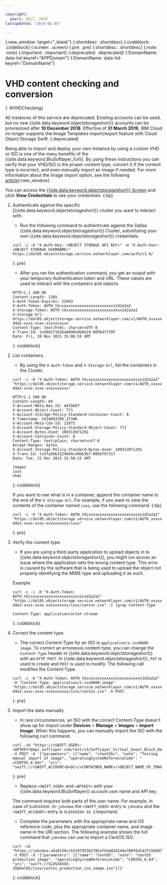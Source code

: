 ```yaml
---

copyright:
  years: 2017, 2019
lastupdated: "2019-02-05"

---
```

{:new_window: target="_blank"}
{:shortdesc: .shortdesc}
{:codeblock: .codeblock}
{:screen: .screen}
{:pre: .pre}
{:shortdesc: .shortdesc}
{:note: .note}
{:important: .important}
{:deprecated: .deprecated}
{:DomainName: data-hd-keyref="APPDomain"}
{:DomainName: data-hd-keyref="DomainName"}


# VHD content checking and conversion
{: #VHDChecking}

All instances of this service are deprecated. Existing accounts can be used, but no new {{site.data.keyword.objectstorageshort}} accounts can be provisioned after **10 December 2018**. Effective of **31 March 2019**, IBM Cloud no longer supports the Image Templates import/export feature with Cloud Object Storage Swift.
{:deprecated}

Being able to import and deploy your own instance by using a custom VHD or ISO is one of the many benefits of the {{site.data.keyword.BluSoftlayer_full}}. By using these instructions you can verify that your VHD/ISO is the proper content type, convert it if the content type is incorrect, and even manually import an image if needed. For more information about the Image import option, see the following [article](/docs/infrastructure/image-templates?topic=image-templates-preparing-and-importing-images){:new_window}.

You can access the [{{site.data.keyword.objectstorageshort}} Screen](/docs/infrastructure/objectstorage-swift?topic=objectstorage-swift-OSSSLPortal) and click **View Credentials** to see your credentials.
{:tip}

1. Authenticate against the specific [{{site.data.keyword.objectstorageshort}} cluster you want to interact with.
   - Run the following command to authenticate against the Dallas {{site.data.keyword.objectstorageshort}} Cluster, substituting your own {{site.data.keyword.objectstorageshort}} credentials.

   ```
   curl -i -H "X-Auth-Key: <OBJECT STORAGE API KEY>" -H "X-Auth-User: <OBJECT STORAGE USERNAME>" https://dal05.objectstorage.service.networklayer.com/auth/v1.0/
   ```
   {: pre}

   - After you ran the authentication command, you get an output with your temporary Authentication token and URL. These values are used to interact with the containers and objects.

   ```
   HTTP/1.1 200 OK
   Content-Length: 1365
   X-Auth-Token-Expires: 22043
   X-Auth-Token: AUTH_tkcxxxxxxxxxxxxxxxxxxxxxxxx1d2a2a2
   X-Storage-Token: AUTH_tkcxxxxxxxxxxxxxxxxxxxxxxxx1d2a2a2
   X-Storage-Url: https://dal05.objectstorage.service.networklayer.com/v1/AUTH_xxxxxxxx-d4a2-xxxx-xxxx-xxxxxxxxxx
   Content-Type: text/html; charset=UTF-8
   X-Trans-Id: txd681f1026a6040e9b8d19-00564f370f
   Date: Fri, 20 Nov 2015 15:06:55 GMT
   ```
   {: codeblock}

2. List containers.
   - By using the `X-Auth-Token` and `X-Storage-Url`, list the containers in the Cluster.

   ```
   curl -i -H "X-Auth-Token: AUTH_tkcxxxxxxxxxxxxxxxxxxxxxxxx1d2a2a2" "https://dal05.objectstorage.service.networklayer.com/v1/AUTH_xxxxxxxx-d4a2-xxxx-xxxx-xxxxxxxxxx"

   HTTP/1.1 200 OK
   Content-Length: 84
   X-Account-Meta-Nas-Id: 4435697
   X-Account-Object-Count: 771
   X-Account-Storage-Policy-Standard-Container-Count: 8
   X-Timestamp: 1424893395.37346
   X-Account-Meta-Cdn-Id: 22873
   X-Account-Storage-Policy-Standard-Object-Count: 771
   X-Account-Bytes-Used: 109313871291
   X-Account-Container-Count: 8
   Content-Type: text/plain; charset=utf-8
   Accept-Ranges: bytes      
   X-Account-Storage-Policy-Standard-Bytes-Used: 109313871291
   X-Trans-Id: tx5fa5bb3224694c49bb3b7-0056797317
   Date: Tue, 22 Dec 2015 15:58:15 GMT

   images
   isos
   vhds    
   ```
   {: codeblock}

   If you want to see what is in a container, append the container name to the end of the `X-Storage-Url`. For example, if you want to view the contents of the container named `isos`, use the following command.
   {:tip}

   ```
   curl -i -H "X-Auth-Token: AUTH_tkcxxxxxxxxxxxxxxxxxxxxxxxx1d2a2a2" "https://dal05.objectstorage.service.networklayer.com/v1/AUTH_xxxxxxxx-d4a2-xxxx-xxxx-xxxxxxxxxx/isos"
   ```
   {: pre}

3. Verify the content type.
   - If you are using a third-party application to upload objects in to {{site.data.keyword.objectstorageshort}}, you might run across an issue where the application sets the wrong content type. This error is caused by the software that is being used to upload the object not properly identifying the MIME type and uploading it as such.

   Example
   ```
   curl -s -i -H "X-Auth-Token: AUTH_tkcxxxxxxxxxxxxxxxxxxxxxxxx1d2a2a2" "https://dal05.objectstorage.service.networklayer.com/v1/AUTH_xxxxxxxx-d4a2-xxxx-xxxx-xxxxxxxxxx/isos/centos.iso" -I |grep Content-Type

   Content-Type: application/octet-stream
   ```
   {: codeblock}

4. Correct the content type.
   - The correct Content-Type for an ISO is `application/x-iso9660-image`. To correct an erroneous content type, you can change the `Content-Type` header in {{site.data.keyword.objectstorageshort}} with an `HTTP POST`. In {{site.data.keyword.objectstorageshort}}, `PUT` is used to create and `POST` is used to modify. The following call modifies the Content-Type.

   ```
   curl -i -H "X-Auth-Token: AUTH_tkcxxxxxxxxxxxxxxxxxxxxxxxx1d2a2a2" -H "Content-Type: application/x-iso9660-image" "https://dal05.objectstorage.service.networklayer.com/v1/AUTH_xxxxxxxx-d4a2-xxxx-xxxx-xxxxxxxxxx/isos/centos.iso" -X POST
   ```
   {: pre}

5. Import the data manually
   - In rare circumstances, an ISO with the correct Content-Type doesn't show up for import under **Devices** > **Manage** > **Images** > **Import Image**. When this happens, you can manually import the ISO  with the following curl command.

   ```
   curl -sk "https://<SWIFT_USER>:<APIKEY>@api.softlayer.com/rest/v3/SoftLayer_Virtual_Guest_Block_Device_Template_Group/createFromExternalSource.json" -X POST -d '{"parameters": [{"name": "<CentOS>", "note": "Testing manual import of image", "operatingSystemReferenceCode": "<CENTOS_6_64>", "uri": "swift://<SWIFT_ACCOUNT>@<DC>/<CONTAINER_NAME>/<OBJECT_NAME_OF_IMAGE>"}]}'
   ```
   {: pre}

   - Replace `<SWIFT_USER>` and `<APIKEY>` with your {{site.data.keyword.BluSoftlayer}} account user name and API key.

   The command requires both parts of the user name. For example, in case of `SLOSXXXXX-35:johndoe` the `<SWIFT_USER>` entry is `johndoe` and the `<SWIFT_ACCOUNT>` entry is `SLOSXXXXX-35`.
   {:important}

   - Complete the parameters with the appropriate name and OS reference code, plus the appropriate container name, and image name in the URI section.
   The following example shows the full command that `johndoe` can use to import a CentOS ISO.

   ```
   curl -sk "https://johndoe:a5a9139ccb319795362785af5da02d244e76076d142f15b9d7bb95671b83XXXX@api.softlayer.com/rest/v3/SoftLayer_Virtual_Guest_Block_Device_Template_Group/createFromExternalSource.json" -X POST -d '{"parameters": [{"name": "CentOS", "note": "CentOS production image", "operatingSystemReferenceCode": "CENTOS_6_64", "uri": "swift://SLOSXXXXX-35@dal05/isos/centos_production_iso_image.iso"}]}'
   ```
   {: codeblock}
